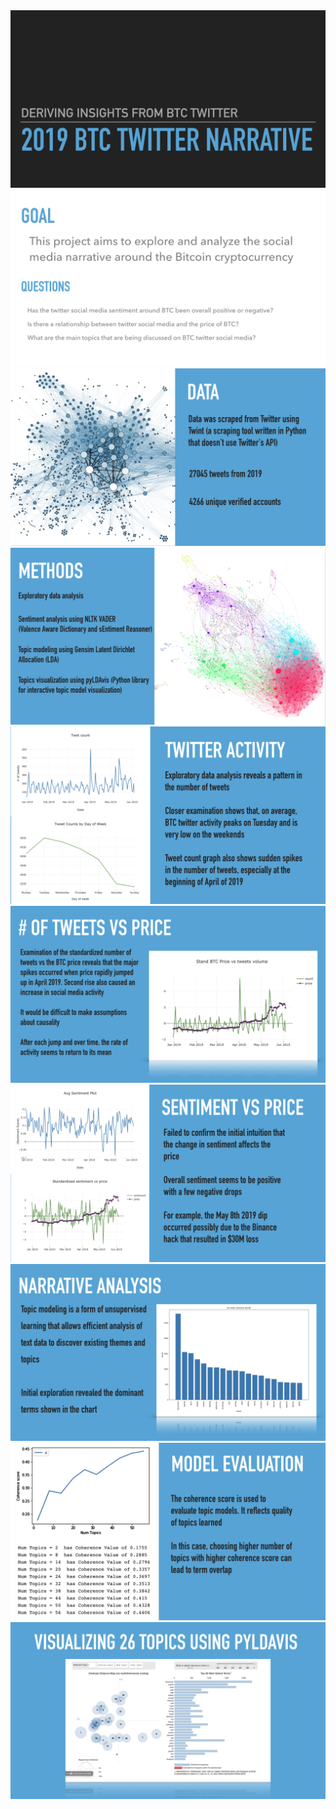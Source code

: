 
<img src="Final_PPT_BTC_Narr.001.png" />
<img src="Final_PPT_BTC_Narr.002.png" />
<img src="Final_PPT_BTC_Narr.003.png" />
<img src="Final_PPT_BTC_Narr.004.png" />
<img src="Final_PPT_BTC_Narr.005.png" />
<img src="Final_PPT_BTC_Narr.006.png" />
<img src="Final_PPT_BTC_Narr.007.png" />
<img src="Final_PPT_BTC_Narr.008.png" />
<img src="Final_PPT_BTC_Narr.009.png" />
<img src="Final_PPT_BTC_Narr.010.png" />
